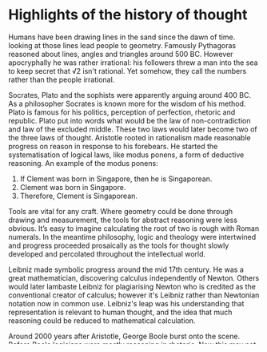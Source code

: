 # Highlights of the history of thought

Humans have been drawing lines in the sand since the dawn of time. looking at
those lines lead people to geometry. Famously Pythagoras reasoned about lines,
angles and triangles around 500 BC. However apocryphally he was rather
irrational: his followers threw a man into the sea to keep secret that √2 isn't
rational. Yet somehow, they call the numbers rather than the people irrational.

Socrates, Plato and the sophists were apparently arguing around 400 BC. As a
philosopher Socrates is known more for the wisdom of his method. Plato is
famous for his politics, perception of perfection, rhetoric and republic. Plato
put into words what would be the law of non-contradiction and law of the
excluded middle. These two laws would later become two of the three laws of
thought. Aristotle rooted in rationalism made reasonable progress on reason in
response to his forebears. He started the systematisation of logical laws, like
modus ponens, a form of deductive reasoning. An example of the modus ponens:

1. If Clement was born in Singapore, then he is Singaporean.
1. Clement was born in Singapore.
1. Therefore, Clement is Singaporean.

Tools are vital for any craft. Where geometry could be done through drawing and
measurement, the tools for abstract reasoning were less obvious. It’s easy to
imagine calculating the root of two is rough with Roman numerals. In the
meantime philosophy, logic and theology were intertwined and progress proceeded
prosaically as the tools for thought slowly developed and percolated throughout
the intellectual world.

Leibniz made symbolic progress around the mid 17th century. He was a great
mathematician, discovering calculus independently of Newton. Others would later
lambaste Leibniz for plagiarising Newton who is credited as the conventional
creator of calculus; however it's Leibniz rather than Newtonian notation now in
common use. Leibniz's leap was his understanding that representation is
relevant to human thought, and the idea that much reasoning could be reduced to
mathematical calculation.

Around 2000 years after Aristotle, George Boole burst onto the scene. Before
Boole logicians were mostly reasoning in rhetoric. Now this may not seem
obvious, but Boole proposed a system with more pros than prose, symbolic logic.
Rigorous mathematical logic was one of George Boole's great achievements, he
liberated logic from language by the fomenting its formalisation. Boole's
eponymous Boolean algebra retired imprecise rambling and relinquished
rhetoric's hold on reason.

